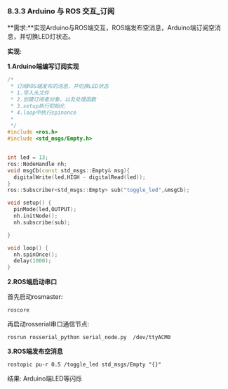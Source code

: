 ### 8.3.3 Arduino 与 ROS 交互\_订阅

**需求:**实现Arduino与ROS端交互，ROS端发布空消息，Arduino端订阅空消息，并切换LED灯状态。

**实现:**

**1.Arduino端编写订阅实现**

```cpp
/*
 * 订阅ROS端发布的消息，并切换LED状态
 * 1.导入头文件
 * 2.创建订阅者对象，以及处理函数
 * 3.setup执行初始化
 * 4.loop中执行spinonce
 * 
 */
#include <ros.h>
#include <std_msgs/Empty.h>


int led = 13;
ros::NodeHandle nh;
void msgCb(const std_msgs::Empty& msg){
  digitalWrite(led,HIGH - digitalRead(led));
}
ros::Subscriber<std_msgs::Empty> sub("toggle_led",&msgCb);

void setup() {
  pinMode(led,OUTPUT);
  nh.initNode();
  nh.subscribe(sub);

}

void loop() {
  nh.spinOnce();
  delay(1000);
}
```

**2.ROS端启动串口**

首先启动rosmaster:

```
roscore
```

再启动rosserial串口通信节点:

```
rosrun rosserial_python serial_node.py  /dev/ttyACM0
```

**3.ROS端发布空消息**

```
rostopic pu-r 0.5 /toggle_led std_msgs/Empty "{}"
```

结果: Arduino端LED等闪烁

